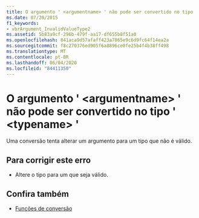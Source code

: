 ```yaml
---
title: O argumento ' <argumentname> ' não pode ser convertido no tipo ' <typename> '
ms.date: 07/20/2015
f1_keywords:
- vbrArgument_InvalidValueType2
ms.assetid: 5b83a9cf-296b-479f-aa17-df655b8f51a0
ms.openlocfilehash: 841aca9d57afaff423a7065e9c6d9fc64f14ea2a
ms.sourcegitcommit: f8c270376ed905f6a8896ce0fe25b4f4b38ff498
ms.translationtype: MT
ms.contentlocale: pt-BR
ms.lasthandoff: 06/04/2020
ms.locfileid: "84411350"
---
```

# <a name="argument-argumentname-cannot-be-converted-to-type-typename"></a>O argumento ' \<argumentname> ' não pode ser convertido no tipo ' \<typename> '
Uma conversão tenta alterar um argumento para um tipo que não é válido.  
  
## <a name="to-correct-this-error"></a>Para corrigir este erro  
  
- Altere o tipo para um que seja válido.  
  
## <a name="see-also"></a>Confira também

- [Funções de conversão](../language-reference/functions/conversion-functions.md)
